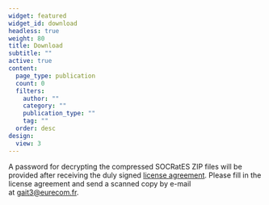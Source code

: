 ```yaml
---
widget: featured
widget_id: download
headless: true
weight: 80
title: Download
subtitle: ""
active: true
content:
  page_type: publication
  count: 0
  filters:
    author: ""
    category: ""
    publication_type: ""
    tag: ""
  order: desc
design:
  view: 3
---
```

<!--StartFragment-->

A password for decrypting the compressed SOCRatES ZIP files will be provided after receiving the duly signed [license agreement](http://gait3.eurecom.fr/license/gait3_UsageAgreement.pdf). Please fill in the license agreement and send a scanned copy by e-mail at [gait3@eurecom.fr](mailto:gait3@eurecom.fr).

<!--EndFragment-->